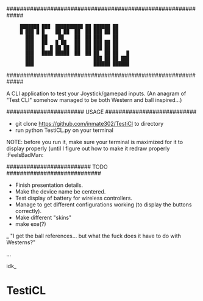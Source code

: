 #############################################################

         ███████ ███  ██████████ ██ ██████ ██    
         █ ███ █ █    ██ ██  ██  ██ ███ ██ ██    
           ███   ██    ██    ██  ██ ███    ██    
           ███   ██   █ ██   ██  ██ ███ ██ ██    
           ███   █  █ ██ ██  ██  ██ ███ ██ ██    
           ███   ████ █████  ██  ██ ██  ██ ██   █
           ███                      ███ ██ ██ ███
           ███                      ██████ ██████
  
#############################################################

  A CLI application to test your Joystick/gamepad inputs.
	  (An anagram of "Test CLI" somehow 
 		managed to be both 
 	     Western and ball inspired...)


#######################   USAGE   ###########################
- git clone https://github.com/inmate302/TestiCl
  to directory
- run python TestiCL.py on your terminal

NOTE: before you run it, make sure your terminal is maximized
      for it to display properly (until I figure out how to
      make it redraw properly :FeelsBadMan:

#########################  TODO  ############################

 - Finish presentation details.
 - Make the device name be centered.
 - Test display of battery for wireless controllers.
 - Manage to get different configurations
   working (to display the buttons correctly).
 - Make different "skins"
 - make exe(?)




_ "I get the ball references... but what the fuck does it have to do with Westerns?"

...

idk_
# TestiCL
